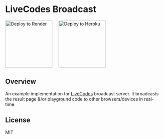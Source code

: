 # LiveCodes Broadcast

<a href="https://render.com/deploy?repo=https://github.com/live-codes/broadcast">
  <img src="https://render.com/images/deploy-to-render-button.svg" alt="Deploy to Render" width="150" />
</a>
&nbsp;&nbsp;&nbsp;
<a href="https://heroku.com/deploy?template=https://github.com/live-codes/broadcast/tree/main">
  <img src="https://www.herokucdn.com/deploy/button.svg" alt="Deploy to Heroku" width="150" />
</a>

## Overview

An example implementation for [LiveCodes](https://github.com/live-codes/livecodes) broadcast server. It broadcasts the result page &/or playground code to other browsers/devices in real-time.

## License

MIT
